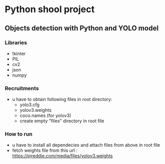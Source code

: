 # Python shool project
## Objects detection with Python and YOLO model

### Libraries
- tkinter 
- PIL 
- cv2
- json
- numpy 

### Recruitments
- u have to obtain following files in root directory:
    - yolo3.cfg
    - yolov3.weights
    - coco.names (for yolov3)
    - create empty "files" directory in root file
    
### How to run
- u have to install all dependecies and attach files from above
in root file 
- fetch weights file from this url : https://pjreddie.com/media/files/yolov3.weights  
